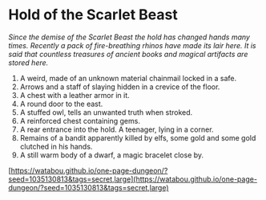 # Hold of the Scarlet Beast

_Since the demise of the Scarlet Beast the hold has changed hands many times. Recently a pack of fire-breathing rhinos have made its lair here. It is said that countless treasures of ancient books and magical artifacts are stored here._

1. A weird, made of an unknown material chainmail locked in a safe.
2. Arrows and a staff of slaying hidden in a crevice of the floor.
3. A chest with a leather armor in it.
4. A round door to the east.
5. A stuffed owl, tells an unwanted truth when stroked.
6. A reinforced chest containing gems.
7. A rear entrance into the hold. A teenager, lying in a corner.
8. Remains of a bandit apparently killed by elfs, some gold and some gold clutched in his hands.
9. A still warm body of a dwarf, a magic bracelet close by.

[https://watabou.github.io/one-page-dungeon/?seed=1035130813&tags=secret,large](https://watabou.github.io/one-page-dungeon/?seed=1035130813&tags=secret,large)
